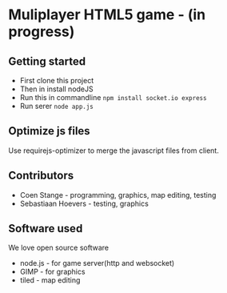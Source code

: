 # Muliplayer HTML5 game - (in progress)

## Getting started
* First clone this project
* Then in install nodeJS
* Run this in commandline `npm install socket.io express`
* Run serer `node app.js`

## Optimize js files
Use requirejs-optimizer to merge the javascript files from client.

## Contributors
* Coen Stange - programming, graphics, map editing, testing
* Sebastiaan Hoevers - testing, graphics

## Software used
We love open source software
* node.js - for game server(http and websocket)
* GIMP - for graphics
* tiled - map editing
